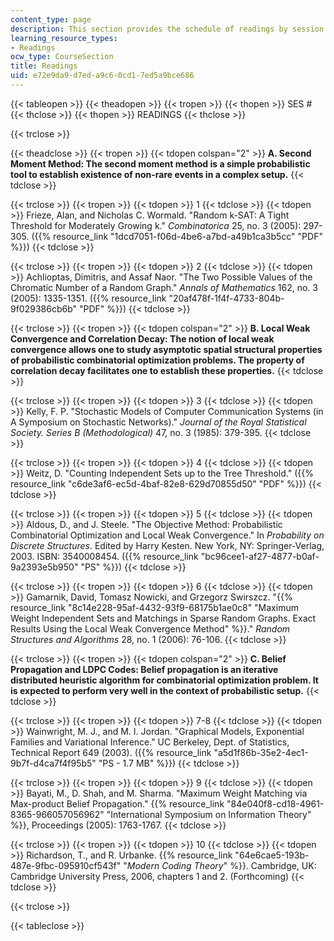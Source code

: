 ```yaml
---
content_type: page
description: This section provides the schedule of readings by session and topic.
learning_resource_types:
- Readings
ocw_type: CourseSection
title: Readings
uid: e72e9da9-d7ed-a9c6-0cd1-7ed5a9bce686
---
```


{{< tableopen >}}
{{< theadopen >}}
{{< tropen >}}
{{< thopen >}}
SES #
{{< thclose >}}
{{< thopen >}}
READINGS
{{< thclose >}}

{{< trclose >}}

{{< theadclose >}}
{{< tropen >}}
{{< tdopen colspan="2" >}}
**A. Second Moment Method: The second moment method is a simple probabilistic tool to establish existence of non-rare events in a complex setup.**
{{< tdclose >}}

{{< trclose >}}
{{< tropen >}}
{{< tdopen >}}
1
{{< tdclose >}}
{{< tdopen >}}
Frieze, Alan, and Nicholas C. Wormald. "Random k-SAT: A Tight Threshold for Moderately Growing k." _Combinatorica_ 25, no. 3 (2005): 297-305. ({{% resource_link "1dcd7051-f06d-4be6-a7bd-a49b1ca3b5cc" "PDF" %}})
{{< tdclose >}}

{{< trclose >}}
{{< tropen >}}
{{< tdopen >}}
2
{{< tdclose >}}
{{< tdopen >}}
Achlioptas, Dimitris, and Assaf Naor. "The Two Possible Values of the Chromatic Number of a Random Graph." _Annals of Mathematics_ 162, no. 3 (2005): 1335-1351. ({{% resource_link "20af478f-1f4f-4733-804b-9f029386cb6b" "PDF" %}})
{{< tdclose >}}

{{< trclose >}}
{{< tropen >}}
{{< tdopen colspan="2" >}}
**B. Local Weak Convergence and Correlation Decay: The notion of local weak convergence allows one to study asymptotic spatial structural properties of probabilistic combinatorial optimization problems. The property of correlation decay facilitates one to establish these properties.**
{{< tdclose >}}

{{< trclose >}}
{{< tropen >}}
{{< tdopen >}}
3
{{< tdclose >}}
{{< tdopen >}}
Kelly, F. P. "Stochastic Models of Computer Communication Systems (in A Symposium on Stochastic Networks)." _Journal of the Royal Statistical Society. Series B (Methodological)_ 47, no. 3 (1985): 379-395.
{{< tdclose >}}

{{< trclose >}}
{{< tropen >}}
{{< tdopen >}}
4
{{< tdclose >}}
{{< tdopen >}}
Weitz, D. "Counting Independent Sets up to the Tree Threshold." ({{% resource_link "c6de3af6-ec5d-4baf-82e8-629d70855d50" "PDF" %}})
{{< tdclose >}}

{{< trclose >}}
{{< tropen >}}
{{< tdopen >}}
5
{{< tdclose >}}
{{< tdopen >}}
Aldous, D., and J. Steele. "The Objective Method: Probabilistic Combinatorial Optimization and Local Weak Convergence." In _Probability on Discrete Structures_. Edited by Harry Kesten. New York, NY: Springer-Verlag, 2003. ISBN: 3540008454. ({{% resource_link "bc96cee1-af27-4877-b0af-9a2393e5b950" "PS" %}})
{{< tdclose >}}

{{< trclose >}}
{{< tropen >}}
{{< tdopen >}}
6
{{< tdclose >}}
{{< tdopen >}}
Gamarnik, David, Tomasz Nowicki, and Grzegorz Swirszcz. "{{% resource_link "8c14e228-95af-4432-93f9-68175b1ae0c8" "Maximum Weight Independent Sets and Matchings in Sparse Random Graphs. Exact Results Using the Local Weak Convergence Method" %}}." _Random Structures and Algorithms_ 28, no. 1 (2006): 76-106.
{{< tdclose >}}

{{< trclose >}}
{{< tropen >}}
{{< tdopen colspan="2" >}}
**C. Belief Propagation and LDPC Codes: Belief propagation is an iterative distributed heuristic algorithm for combinatorial optimization problem. It is expected to perform very well in the context of probabilistic setup.**
{{< tdclose >}}

{{< trclose >}}
{{< tropen >}}
{{< tdopen >}}
7-8
{{< tdclose >}}
{{< tdopen >}}
Wainwright, M. J., and M. I. Jordan. "Graphical Models, Exponential Families and Variational Inference." UC Berkeley, Dept. of Statistics, Technical Report 649 (2003). ({{% resource_link "a5d1f86b-35e2-4ec1-9b7f-d4ca7f4f95b5" "PS - 1.7 MB" %}})
{{< tdclose >}}

{{< trclose >}}
{{< tropen >}}
{{< tdopen >}}
9
{{< tdclose >}}
{{< tdopen >}}
Bayati, M., D. Shah, and M. Sharma. "Maximum Weight Matching via Max-product Belief Propagation." {{% resource_link "84e040f8-cd18-4961-8365-966057056962" "International Symposium on Information Theory" %}}, Proceedings (2005): 1763-1767.
{{< tdclose >}}

{{< trclose >}}
{{< tropen >}}
{{< tdopen >}}
10
{{< tdclose >}}
{{< tdopen >}}
Richardson, T., and R. Urbanke. {{% resource_link "64e6cae5-193b-487e-9fbc-095910cf543f" "_Modern Coding Theory_" %}}. Cambridge, UK: Cambridge University Press, 2006, chapters 1 and 2. (Forthcoming)
{{< tdclose >}}

{{< trclose >}}

{{< tableclose >}}